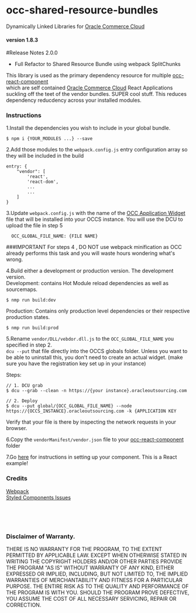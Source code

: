 # occ-shared-resource-bundles
Dynamically Linked Libraries for [Oracle Commerce Cloud](https://cloud.oracle.com/en_US/commerce-cloud "Oracle Commerce Cloud")

#### version 1.8.3

#Release Notes
2.0.0
  - Full Refactor to Shared Resource Bundle using webpack SplitChunks

This library is used as the primary dependency resource for multiple
[occ-react-component](https://github.com/leedium/occ-react-component "Standalone react components for Oracle Commerce Cloud")   
which are self contained [Oracle Commerce Cloud](https://cloud.oracle.com/en_US/commerce-cloud "Oracle Commerce Cloud") React Applications
suckling off the teet of the vendor bundles. SUPER cool stuff.  This reduces dependency reducdency across your installed modules. 

### Instructions

1.Install the dependencies you wish to include in your global bundle.
```
$ npm i {YOUR_MODULES ...} --save 
```

2.Add those modules to the `webpack.config.js` entry configuration array so they will be included in the build
```
entry: {
    "vendor": [
        'react',
        'react-dom',
        ...
        ...
    ]
}
```

3.Update `webpack.config.js` with the name of the [OCC Application Widget](https://docs.oracle.com/cd/E97801_02/Cloud.18D/WidgetDev/html/s0701includeapplicationleveljavascrip01.html) file that will be installed into your OCCS instance.
You will use the DCU to upload the file in step 5
```$xslt
  OCC_GLOBAL_FILE_NAME: {FILE NAME}
```

###IMPORTANT 
For steps 4 , DO NOT use webpack minification as OCC already performs this task and you will waste hours
wondering what's wrong.   

4.Build either a development or production version.  The development version.   
Development: contains Hot Module reload dependencies as well as sourcemaps. 
```$xslt
$ nmp run build:dev
```

Production: Contains only production level dependencies or their respective production states.
```$xslt
$ nmp run build:prod
```

5.Rename `vendor/DLL/vebdor.dll.js` to the `OCC_GLOBAL_FILE_NAME` you specified in step 2.      
`dcu --put` that file directly into the OCCS globals folder.  Unless you want to be able to uninstall this,
you don't need to create an actual widget. (make sure you have the registration key set up in your instance)

Steps:
```$xslt
// 1. DCU grab
$ dcu --grab --clean -n https://{your instance}.oracleoutsourcing.com

// 2. Deploy 
$ dcu --put global/{OCC_GLOBAL_FILE_NAME} --node https://{OCCS_INSTANCE}.oracleoutsourcing.com -k {APPLICATION KEY
```
Verify that your file is there by inspecting the network requests in your browser.


6.Copy the `vendorManifest/vendor.json` file to your [occ-react-component](https://github.com/leedium/occ-react-component "Standalone react components for Oracle Commerce Cloud") folder

7.Go [here](https://github.com/leedium/occ-react-component) for instructions in setting up your component.  This is a React example!


###  Credits
[Webpack](https://webpack.js.org/plugins/split-chunks-plugin/)   
[Styled Components Issues](https://github.com/styled-components/styled-components/issues) 
 

<br/><br/><br/>
### Disclaimer of Warranty.

  THERE IS NO WARRANTY FOR THE PROGRAM, TO THE EXTENT PERMITTED BY
APPLICABLE LAW.  EXCEPT WHEN OTHERWISE STATED IN WRITING THE COPYRIGHT
HOLDERS AND/OR OTHER PARTIES PROVIDE THE PROGRAM "AS IS" WITHOUT WARRANTY
OF ANY KIND, EITHER EXPRESSED OR IMPLIED, INCLUDING, BUT NOT LIMITED TO,
THE IMPLIED WARRANTIES OF MERCHANTABILITY AND FITNESS FOR A PARTICULAR
PURPOSE.  THE ENTIRE RISK AS TO THE QUALITY AND PERFORMANCE OF THE PROGRAM
IS WITH YOU.  SHOULD THE PROGRAM PROVE DEFECTIVE, YOU ASSUME THE COST OF
ALL NECESSARY SERVICING, REPAIR OR CORRECTION.
